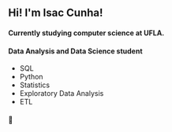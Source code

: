 ## Hi! I'm Isac Cunha! 

#### Currently studying computer science at UFLA.
#### Data Analysis and Data Science student
- SQL
- Python
- Statistics
- Exploratory Data Analysis
- ETL
#### 🌱
